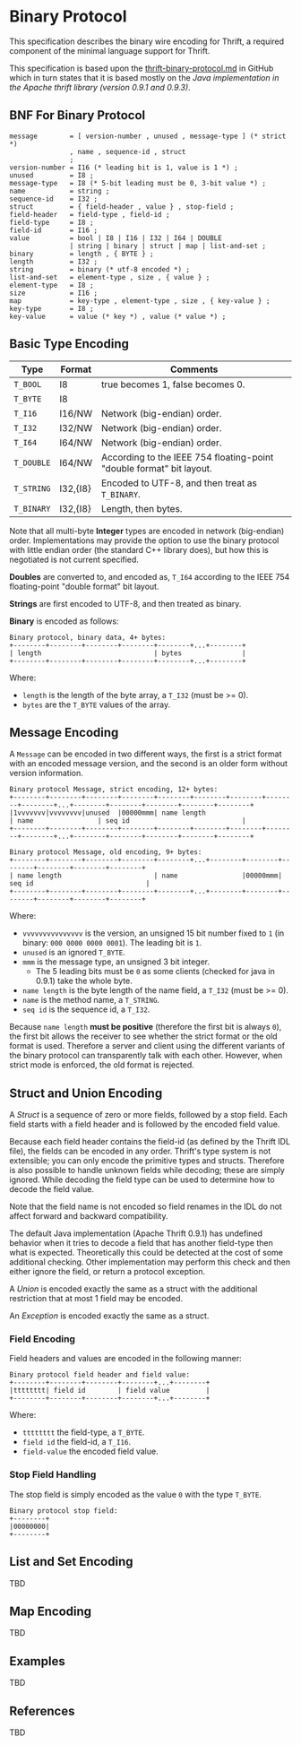# Binary Protocol

This specification describes the binary wire encoding for Thrift, a required component of the minimal language support for Thrift.

This specification is based upon the [thrift-binary-protocol.md](https://github.com/apache/thrift/blob/master/doc/specs/thrift-binary-protocol.md) in GitHub which in turn states that it is based mostly on the *Java implementation in the Apache thrift library (version 0.9.1 and 0.9.3)*. 

## BNF For Binary Protocol

```ebnf
message        = [ version-number , unused , message-type ] (* strict *)
               , name , sequence-id , struct
               ;
version-number = I16 (* leading bit is 1, value is 1 *) ;
unused         = I8 ;
message-type   = I8 (* 5-bit leading must be 0, 3-bit value *) ;
name           = string ;
sequence-id    = I32 ;
struct         = { field-header , value } , stop-field ;
field-header   = field-type , field-id ;
field-type     = I8 ;
field-id       = I16 ;
value          = bool | I8 | I16 | I32 | I64 | DOUBLE
               | string | binary | struct | map | list-and-set ;
binary         = length , { BYTE } ;
length         = I32 ;
string         = binary (* utf-8 encoded *) ;
list-and-set   = element-type , size , { value } ;
element-type   = I8 ;
size           = I16 ;
map            = key-type , element-type , size , { key-value } ;
key-type       = I8 ;
key-value      = value (* key *) , value (* value *) ;
```

## Basic Type Encoding

Type       | Format   | Comments
-----------|----------|---------
`T_BOOL`   | I8       | true becomes 1, false becomes 0.
`T_BYTE`   | I8       |
`T_I16`    | I16/NW   | Network (big-endian) order.
`T_I32`    | I32/NW   | Network (big-endian) order.
`T_I64`    | I64/NW   | Network (big-endian) order.
`T_DOUBLE` | I64/NW   | According to the IEEE 754 floating-point "double format" bit layout.
`T_STRING` | I32,{I8} | Encoded to UTF-8, and then treat as `T_BINARY`.
`T_BINARY` | I32,{I8} | Length, then bytes.

Note that all multi-byte **Integer** types are encoded in network (big-endian) order. Implementations may provide the option to use the binary protocol with little endian order (the standard C++ library does), but how this is negotiated is not current specified.

**Doubles** are converted to, and encoded as, `T_I64` according to the IEEE 754 floating-point "double format" bit layout.

**Strings** are first encoded to UTF-8, and then treated as binary.

**Binary** is encoded as follows:

```
Binary protocol, binary data, 4+ bytes:
+--------+--------+--------+--------+--------+...+--------+
| length                            | bytes               |
+--------+--------+--------+--------+--------+...+--------+
```

Where:

* `length` is the length of the byte array, a `T_I32` (must be >= 0).
* `bytes` are the `T_BYTE` values of the array.

## Message Encoding

A `Message` can be encoded in two different ways, the first is a strict format with an encoded message version, and the second is an older form without version information.

```
Binary protocol Message, strict encoding, 12+ bytes:
+--------+--------+--------+--------+--------+--------+--------+--------+--------+...+--------+--------+--------+--------+--------+
|1vvvvvvv|vvvvvvvv|unused  |00000mmm| name length                       | name                | seq id                            |
+--------+--------+--------+--------+--------+--------+--------+--------+--------+...+--------+--------+--------+--------+--------+
```

```
Binary protocol Message, old encoding, 9+ bytes:
+--------+--------+--------+--------+--------+...+--------+--------+--------+--------+--------+--------+
| name length                       | name                |00000mmm| seq id                            |
+--------+--------+--------+--------+--------+...+--------+--------+--------+--------+--------+--------+
```

Where:

* `vvvvvvvvvvvvvvv` is the version, an unsigned 15 bit number fixed to `1` (in binary: `000 0000 0000 0001`).
  The leading bit is `1`.
* `unused` is an ignored `T_BYTE`.
* `mmm` is the message type, an unsigned 3 bit integer. 
  * The 5 leading bits must be `0` as some clients (checked for java in 0.9.1) take the whole byte.
* `name length` is the byte length of the name field, a `T_I32` (must be >= 0).
* `name` is the method name, a `T_STRING`.
* `seq id` is the sequence id, a `T_I32`.

Because `name length` **must be positive** (therefore the first bit is always `0`), the first bit allows the receiver to see
whether the strict format or the old format is used. Therefore a server and client using the different variants of the
binary protocol can transparently talk with each other. However, when strict mode is enforced, the old format is
rejected.

## Struct and Union Encoding

A *Struct* is a sequence of zero or more fields, followed by a stop field. Each field starts with a field header and
is followed by the encoded field value. 

Because each field header contains the field-id (as defined by the Thrift IDL file), the fields can be encoded in any
order. Thrift's type system is not extensible; you can only encode the primitive types and structs. Therefore is also
possible to handle unknown fields while decoding; these are simply ignored. While decoding the field type can be used to
determine how to decode the field value.

Note that the field name is not encoded so field renames in the IDL do not affect forward and backward compatibility.

The default Java implementation (Apache Thrift 0.9.1) has undefined behavior when it tries to decode a field that has
another field-type then what is expected. Theoretically this could be detected at the cost of some additional checking.
Other implementation may perform this check and then either ignore the field, or return a protocol exception.

A *Union* is encoded exactly the same as a struct with the additional restriction that at most 1 field may be encoded.

An *Exception* is encoded exactly the same as a struct.

### Field Encoding

Field headers and values are encoded in the following manner:

```
Binary protocol field header and field value:
+--------+--------+--------+--------+...+--------+
|tttttttt| field id        | field value         |
+--------+--------+--------+--------+...+--------+
```

Where:

* `tttttttt` the field-type, a `T_BYTE`.
* `field id` the field-id, a `T_I16`.
* `field-value` the encoded field value.

### Stop Field Handling

The stop field is simply encoded as the value `0` with the type `T_BYTE`.

```
Binary protocol stop field:
+--------+
|00000000|
+--------+
```

## List and Set Encoding

TBD

## Map Encoding

TBD

## Examples

TBD

## References

TBD

